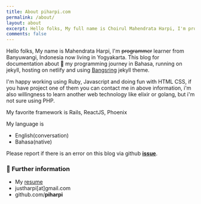 ```yaml
---
title: About piharpi.com
permalink: /about/
layout: about
excerpt: Hello folks, My full name is Choirul Mahendrata Harpi, I'm programmer from Banyuwangi, Indonesia now living in Yogyakarta. This blog for documentation about my programming journey in Bahasa, running on jekyll, hosting on netlify and using Bangsring jekyll theme.
comments: false
---
```


Hello folks, My name is Mahendrata Harpi, I'm ~~programmer~~ learner from Banyuwangi, Indonesia now living in Yogyakarta. This blog for documentation about 🎒 my programming journey in Bahasa, running on jekyll, hosting on netlify and using [Bangsring](http://github.com/piharpi/bangsring) jekyll theme.

I'm happy working using Ruby, Javascript and doing fun with HTML CSS, if you have project one of them you can contact me in above information, i'm also willingness to learn another web technology like elixir or golang, but i'm not sure using PHP.

My favorite framework is Rails, ReactJS, Phoenix

My language is

- English(conversation)
- Bahasa(native)

Please report if there is an error on this blog via github **[issue](https://github.com/piharpi/me/issues/new?template=bug_report.md)**.

### 🎈 Further information

- My [resume](http://piharpi.com/download/resume)
- justharpi[at]gmail.com
- github.com/**piharpi**
  <!-- - ![email](https://piharpi.github.io/bangsring/assets/img/email.png), an image to avoid **spam!** -->

